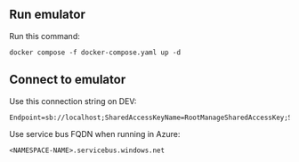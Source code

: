 ﻿## Run emulator
Run this command: 
```
docker compose -f docker-compose.yaml up -d
```

## Connect to emulator
Use this connection string on DEV: 
```
Endpoint=sb://localhost;SharedAccessKeyName=RootManageSharedAccessKey;SharedAccessKey=SAS_KEY_VALUE;UseDevelopmentEmulator=true;
```
Use service bus FQDN when running in Azure:
```
<NAMESPACE-NAME>.servicebus.windows.net
```